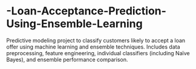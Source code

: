 # -Loan-Acceptance-Prediction-Using-Ensemble-Learning
Predictive modeling project to classify customers likely to accept a loan offer using machine learning and ensemble techniques. Includes data preprocessing, feature engineering, individual classifiers (including Naïve Bayes), and ensemble performance comparison.
